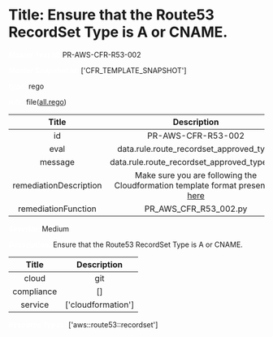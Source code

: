 



# Title: Ensure that the Route53 RecordSet Type is A or CNAME.


***<font color="white">Master Test Id:</font>*** PR-AWS-CFR-R53-002

***<font color="white">Master Snapshot Id:</font>*** ['CFR_TEMPLATE_SNAPSHOT']

***<font color="white">type:</font>*** rego

***<font color="white">rule:</font>*** file([all.rego])  
  
  
  
  

|Title|Description|
| :---: | :---: |
|id|PR-AWS-CFR-R53-002|
|eval|data.rule.route_recordset_approved_type|
|message|data.rule.route_recordset_approved_type_err|
|remediationDescription|Make sure you are following the Cloudformation template format presented <a href='https://docs.aws.amazon.com/AWSCloudFormation/latest/UserGuide/aws-resource-rds-dbcluster.html' target='_blank'>here</a>|
|remediationFunction|PR_AWS_CFR_R53_002.py|


***<font color="white">Severity:</font>*** Medium

***<font color="white">Description:</font>*** Ensure that the Route53 RecordSet Type is A or CNAME.  
  
  

|Title|Description|
| :---: | :---: |
|cloud|git|
|compliance|[]|
|service|['cloudformation']|


***<font color="white">Resource Types:</font>*** ['aws::route53::recordset']


[all.rego]: https://github.com/prancer-io/prancer-compliance-test/tree/master/aws/iac/all.rego
